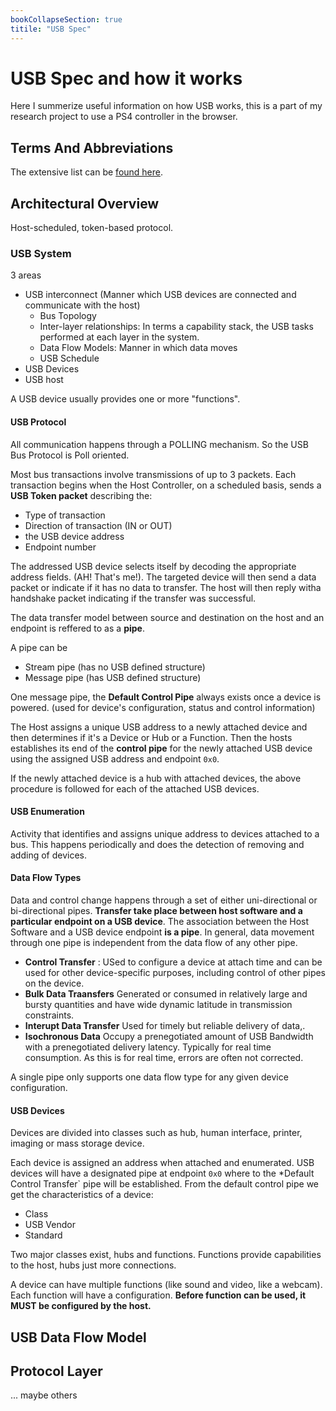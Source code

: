 ```yaml
---
bookCollapseSection: true
titile: "USB Spec"
---
```

# USB Spec and how it works

Here I summerize useful information on how USB works,
this is a part of my research project to use a PS4 controller in the browser.

## Terms And Abbreviations

The extensive list can be [found here](terms_and_abbreviations.md).

## Architectural Overview

Host-scheduled, token-based protocol.

### USB System

3 areas

* USB interconnect (Manner which USB devices are connected and communicate with the host)
  * Bus Topology
  * Inter-layer relationships: In terms a capability stack, the USB tasks performed at each layer in the system.
  * Data Flow Models: Manner in which data moves
  * USB Schedule
* USB Devices
* USB host

A USB device usually provides one or more "functions".

#### USB Protocol

All communication happens through a POLLING mechanism. So the USB Bus Protocol is Poll oriented.

Most bus transactions involve transmissions of up to 3 packets. Each transaction begins when the Host Controller,
on a scheduled basis, sends a **USB Token packet** describing the: 
* Type of transaction
* Direction of transaction (IN or OUT)
* the USB device address
* Endpoint number
 
The addressed USB device selects itself by decoding the appropriate address fields. (AH! That's me!).
The targeted device will then send a data packet or indicate if it has no data to transfer. The host will then
reply witha handshake packet indicating if the transfer was successful.

The data transfer model between source and destination on the host and an endpoint is reffered to as a **pipe**.

A pipe can be

* Stream pipe (has no USB defined structure)
* Message pipe (has USB defined structure)

One message pipe, the **Default Control Pipe** always exists once a device is powered. (used for device's configuration,
status and control information)

The Host assigns a unique USB address to a newly attached device and then determines if it's a Device or Hub or a Function.
Then the hosts establishes  its end of the **control pipe** for the newly attached USB device using the assigned
USB address and endpoint `0x0`.

If the newly attached device is a hub with attached devices, the above procedure is followed for each of the attached USB devices.

#### USB Enumeration

Activity that identifies and assigns unique address to devices attached to a bus. This happens periodically and
does the detection of removing and adding of devices.

#### Data Flow Types

Data and control change happens through a set of either uni-directional or bi-directional pipes. 
**Transfer take place between host software and a particular endpoint on a USB device**.
The association between the Host Software and a USB device endpoint **is a pipe**.
In general, data movement through one pipe is independent from the data flow of any other pipe.

* **Control Transfer** : USed to configure a device at attach time and can be used for other device-specific purposes,
including control of other pipes on the device.
* **Bulk Data Traansfers** Generated or consumed in relatively large and bursty quantities and have wide dynamic latitude in transmission constraints.
* **Interupt Data Transfer** Used for timely but reliable delivery of data,.
* **Isochronous Data** Occupy a prenegotiated amount of USB Bandwidth with a prenegotiated delivery latency. Typically for real time consumption.
  As this is for real time, errors are often not corrected.

A single pipe only supports one data flow type for any given device configuration.

#### USB Devices

Devices are divided into classes such as hub, human interface, printer, imaging or mass storage device.

Each device is assigned an address when attached and enumerated. USB devices will have a designated pipe at endpoint `0x0`
where to the *Default Control Transfer` pipe will be established. From the default control pipe we get the characteristics 
of a device:

* Class
* USB Vendor
* Standard

Two major classes exist, hubs and functions. Functions provide capabilities to the host, hubs just more connections.

A device can have multiple functions (like sound and video, like a webcam).
Each function will have a configuration. **Before function can be used, it MUST be configured by the host.**


## USB Data Flow Model

## Protocol Layer

... maybe others
